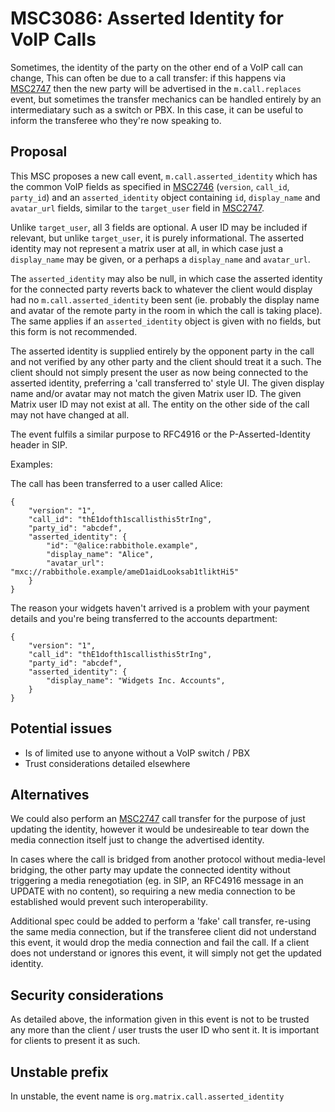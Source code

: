 # MSC3086: Asserted Identity for VoIP Calls

Sometimes, the identity of the party on the other end of a VoIP call can
change, This can often be due to a call transfer: if this happens via
[MSC2747](https://github.com/matrix-org/matrix-doc/pull/2747) then the new
party will be advertised in the `m.call.replaces` event, but sometimes the
transfer mechanics can be handled entirely by an intermediatary such as a
switch or PBX. In this case, it can be useful to inform the transferee who
they're now speaking to.

## Proposal

This MSC proposes a new call event, `m.call.asserted_identity` which has the
common VoIP fields as specified in
[MSC2746](https://github.com/matrix-org/matrix-doc/pull/2746) (`version`,
`call_id`, `party_id`) and an `asserted_identity` object containing `id`,
`display_name` and `avatar_url` fields, similar to the `target_user` field in
[MSC2747](https://github.com/matrix-org/matrix-doc/pull/2747).

Unlike `target_user`, all 3 fields are optional. A user ID may be included if
relevant, but unlike `target_user`, it is purely informational. The asserted
identity may not represent a matrix user at all, in which case just a
`display_name` may be given, or a perhaps a `display_name` and `avatar_url`.

The `asserted_identity` may also be null, in which case the asserted identity
for the connected party reverts back to whatever the client would display had
no `m.call.asserted_identity` been sent (ie. probably the display name and
avatar of the remote party in the room in which the call is taking place). The
same applies if an `asserted_identity` object is given with no fields, but this
form is not recommended.

The asserted identity is supplied entirely by the opponent party in the call
and not verified by any other party and the client should treat it a such. The
client should not simply present the user as now being connected to the
asserted identity, preferring a 'call transferred to' style UI. The given
display name and/or avatar may not match the given Matrix user ID. The given
Matrix user ID may not exist at all. The entity on the other side of the call
may not have changed at all.

The event fulfils a similar purpose to RFC4916 or the P-Asserted-Identity
header in SIP.

Examples:

The call has been transferred to a user called Alice:
```
{
    "version": "1",
    "call_id": "thE1dofth1scallisthis5trIng",
    "party_id": "abcdef",
    "asserted_identity": {
        "id": "@alice:rabbithole.example",
        "display_name": "Alice",
        "avatar_url": "mxc://rabbithole.example/ameD1aidLooksab1tliktHi5"
    }
}
```

The reason your widgets haven't arrived is a problem with your payment details
and you're being transferred to the accounts department:
```
{
    "version": "1",
    "call_id": "thE1dofth1scallisthis5trIng",
    "party_id": "abcdef",
    "asserted_identity": {
        "display_name": "Widgets Inc. Accounts",
    }
}
```

## Potential issues

 * Is of limited use to anyone without a VoIP switch / PBX
 * Trust considerations detailed elsewhere

## Alternatives

We could also perform an
[MSC2747](https://github.com/matrix-org/matrix-doc/pull/2747) call transfer for
the purpose of just updating the identity, however it would be undesireable to
tear down the media connection itself just to change the advertised identity.

In cases where the call is bridged from another protocol without media-level
bridging, the other party may update the connected identity without triggering
a media renegotiation (eg. in SIP, an RFC4916 message in an UPDATE with no
content), so requiring a new media connection to be established would prevent
such interoperability.

Additional spec could be added to perform a 'fake' call transfer, re-using the
same media connection, but if the transferee client did not understand this
event, it would drop the media connection and fail the call.  If a client does
not understand or ignores this event, it will simply not get the updated
identity.

## Security considerations

As detailed above, the information given in this event is not to be trusted any
more than the client / user trusts the user ID who sent it. It is important for
clients to present it as such.

## Unstable prefix

In unstable, the event name is `org.matrix.call.asserted_identity`
